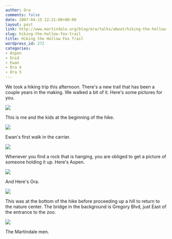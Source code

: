 ```yaml
---
author: Ora
comments: false
date: 2007-04-15 22:21:00+00:00
layout: post
link: http://www.martindale.org/blog/ora/talks/about/hiking-the-hollow-fox-trail
slug: hiking-the-hollow-fox-trail
title: Hiking the Hollow Fox Trail
wordpress_id: 272
categories:
- Aspen
- Enid
- Ewan
- Ora 4
- Ora 5
---
```


We took a hiking trip this afternoon. There's a new trail that has been a couple years in the making. We walked a bit of it. Here's some pictures for you.  
  


  
![](http://farm1.static.flickr.com/234/462405852_e7e7f449f3.jpg)  
  
This is me and the kids at the beginning of the hike.

  
  


![](http://farm1.static.flickr.com/197/462405874_a9bc1340fb.jpg)  
  
Ewan's first walk in the carrier.

  
  


![](http://farm1.static.flickr.com/211/462405930_f471d3dca8.jpg)  
  
Whenever you find a rock that is hanging, you are obliged to get a picture of someone holding it up. Here's Aspen.

  
  


![](http://farm1.static.flickr.com/178/462405892_de93d5c98e.jpg)  
  
And Here's Ora.

  
  


![](http://farm1.static.flickr.com/202/462405968_1ab67331d8.jpg)  
  
This was at the bottom of the hike before proceeding up a hill to return to the nature center. The bridge in the background is Gregory Blvd, just East of the entrance to the zoo.

  
  


![](http://farm1.static.flickr.com/194/462405946_8f70c4d2da.jpg)  
  
The Martindale men.
